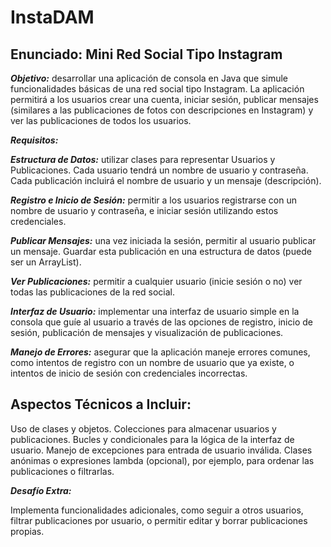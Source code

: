 # InstaDAM

## Enunciado: Mini Red Social Tipo Instagram

***Objetivo:*** desarrollar una aplicación de consola en Java que simule funcionalidades básicas de una red social tipo Instagram. La aplicación permitirá a los usuarios crear una cuenta, iniciar sesión, publicar mensajes (similares a las publicaciones de fotos con descripciones en Instagram) y ver las publicaciones de todos los usuarios.

***Requisitos:***

***Estructura de Datos:*** utilizar clases para representar Usuarios y Publicaciones. Cada usuario tendrá un nombre de usuario y contraseña. Cada publicación incluirá el nombre de usuario y un mensaje (descripción).

***Registro e Inicio de Sesión:*** permitir a los usuarios registrarse con un nombre de usuario y contraseña, e iniciar sesión utilizando estos credenciales.

***Publicar Mensajes:*** una vez iniciada la sesión, permitir al usuario publicar un mensaje. Guardar esta publicación en una estructura de datos (puede ser un ArrayList).

***Ver Publicaciones:*** permitir a cualquier usuario (inicie sesión o no) ver todas las publicaciones de la red social.

***Interfaz de Usuario:*** implementar una interfaz de usuario simple en la consola que guíe al usuario a través de las opciones de registro, inicio de sesión, publicación de mensajes y visualización de publicaciones.

***Manejo de Errores:*** asegurar que la aplicación maneje errores comunes, como intentos de registro con un nombre de usuario que ya existe, o intentos de inicio de sesión con credenciales incorrectas.

## Aspectos Técnicos a Incluir:

Uso de clases y objetos.
Colecciones para almacenar usuarios y publicaciones.
Bucles y condicionales para la lógica de la interfaz de usuario.
Manejo de excepciones para entrada de usuario inválida.
Clases anónimas o expresiones lambda (opcional), por ejemplo, para ordenar las publicaciones o filtrarlas.

***Desafío Extra:***

Implementa funcionalidades adicionales, como seguir a otros usuarios, filtrar publicaciones por usuario, o permitir editar y borrar publicaciones propias.